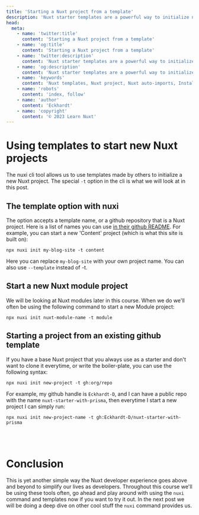 ```yaml
---
title: 'Starting a Nuxt project from a template'
description: 'Nuxt starter templates are a powerful way to initialize new projects, whether you are building a site or a module'
head:
  meta:
    - name: 'twitter:title'
      content: 'Starting a Nuxt project from a template'
    - name: 'og:title'
      content: 'Starting a Nuxt project from a template'
    - name: 'twitter:description'
      content: 'Nuxt starter templates are a powerful way to initialize new projects, whether you are building a site or a module'
    - name: 'og:description'
      content: 'Nuxt starter templates are a powerful way to initialize new projects, whether you are building a site or a module'
    - name: 'keywords'
      content: 'Nuxt templates, Nuxt project, Nuxt auto-imports, Installing Nuxt, Nuxt Node.js, Nuxt 3'
    - name: 'robots'
      content: 'index, follow'
    - name: 'author'
      content: 'Eckhardt'
    - name: 'copyright'
      content: '© 2023 Learn Nuxt'
---
```


# Using templates to start new Nuxt projects
The nuxi cli tool allows us to use templates made by others to initialize a new Nuxt project. The special `-t` option in the cli is what we will look at in this post.

## The template option with nuxi
The option accepts a template name, or a github repository that is a Nuxt project. Here is a list of names you can use [in their github README](https://github.com/nuxt/starter#templates). For example, you can start a new 'Content' project (which is what this site is built on):

```bash{}[~]
npx nuxi init my-blog-site -t content
```

Here you can replace `my-blog-site` with your own project name. You can also use `--template` instead of -t.

## Start a new Nuxt module project
We will be looking at Nuxt modules later in this course. When we do we'll often be using the following command to start a new Module project:

```bash{}[~]
npx nuxi init nuxt-module-name -t module
```

## Starting a project from an existing github template
If you have a base Nuxt project that you always use as a starter and don't want to clone it everytime, or write the boiler-plate, you can use the following syntax:

```bash{}[~]
npx nuxi init new-project -t gh:org/repo
```

For example, my github handle is `Eckhardt-D`, and I can have a public repo with the name `nuxt-starter-with-prisma`, then everytime I start a new project I can simply run:

```bash{}[~]
npx nuxi init new-project-name -t gh:Eckhardt-D/nuxt-starter-with-prisma
```
<br>
<br>

# Conclusion
This is yet another simple way the Nuxt developer experience goes above and beyond to simplify our lives as developers. Throughout this course we'll be using these tools often, go ahead and play around with using the `nuxi` command and templates now if you want to try it out. In the next post we will be doing a deep dive on other cool stuff the `nuxi` command provides us.